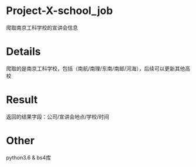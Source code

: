 # Project-X-school_job
爬取南京工科学校的宣讲会信息
# Details
爬取的是南京工科学校，包括（南航/南理/东南/南邮/河海），后续可以更新其他高校
# Result
返回的结果字段：公司/宣讲会地点/学校/时间
# Other
python3.6 & bs4库
